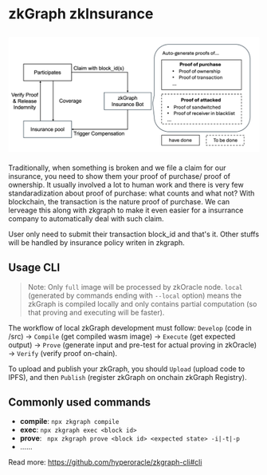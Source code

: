 # zkGraph zkInsurance

## ![logic](./logic.jpg)

Traditionally, when something is broken and we file a claim for our insurance,  you need to show them your proof of purchase/ proof of ownership. It usually involved a lot to human work and there is very few standaradization about proof of purchase: what counts and what not? With blockchain, the transaction is the nature proof of purchase. We can lerveage this along with zkgraph to make it even easier for a insurrance company to automatically deal with such claim.

User only need to submit their transaction block_id and that's it. Other stuffs will be handled by insurance policy writen in zkgraph. 



## Usage CLI

> Note: Only `full` image will be processed by zkOracle node. `local` (generated by commands ending with `--local` option) means the zkGraph is compiled locally and only contains partial computation (so that proving and executing will be faster).

The workflow of local zkGraph development must follow: `Develop` (code in /src) -> `Compile` (get compiled wasm image) -> `Execute` (get expected output) -> `Prove` (generate input and pre-test for actual proving in zkOracle) -> `Verify` (verify proof on-chain).

To upload and publish your zkGraph, you should `Upload` (upload code to IPFS), and then `Publish` (register zkGraph on onchain zkGraph Registry).


## Commonly used commands

- **compile**: `npx zkgraph compile`
- **exec**: `npx zkgraph exec <block id>`
- **prove**: ` npx zkgraph prove <block id> <expected state> -i|-t|-p`  
- ……

Read more: https://github.com/hyperoracle/zkgraph-cli#cli
